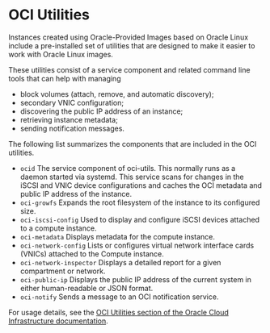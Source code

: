# OCI Utilities

Instances created using Oracle-Provided Images based on Oracle Linux include a pre-installed set of utilities that are designed
to make it easier to work with Oracle Linux images. 


These utilities consist of a service component and related command line tools that can help with managing
- block volumes (attach, remove, and automatic discovery);
- secondary VNIC configuration;
- discovering the public IP address of an instance;
- retrieving instance metadata;
- sending notification messages.

The following list summarizes the components that are included in the OCI utilities.

- `ocid` The service component of oci-utils. This normally runs as a daemon started via systemd. This service scans for changes in the iSCSI and VNIC device configurations and caches the OCI metadata and public IP address of the instance.
- `oci-growfs` Expands the root filesystem of the instance to its configured size.
- `oci-iscsi-config` Used to display and configure iSCSI devices attached to a compute instance.
- `oci-metadata` Displays metadata for the compute instance.
- `oci-network-config` Lists or configures virtual network interface cards (VNICs) attached to the Compute instance. 
- `oci-network-inspector` Displays a detailed report for a given compartment or network.
- `oci-public-ip` Displays the public IP address of the current system in either human-readable or JSON format.
- `oci-notify` Sends a message to an OCI notification service.

For usage details, see the [OCI Utilities section of the Oracle Cloud Infrastructure documentation](https://docs.oracle.com/en-us/iaas/Content/Compute/References/ociutilities.htm).